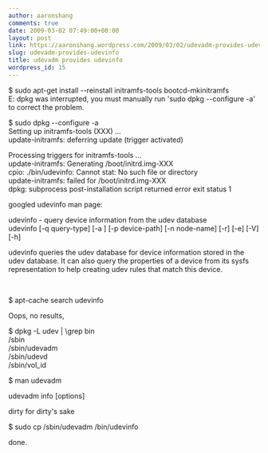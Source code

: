 ```yaml
---
author: aaronshang
comments: true
date: 2009-03-02 07:49:00+00:00
layout: post
link: https://aaronshang.wordpress.com/2009/03/02/udevadm-provides-udevinfo/
slug: udevadm-provides-udevinfo
title: udevadm provides udevinfo
wordpress_id: 15
---
```


$ sudo apt-get install --reinstall initramfs-tools  bootcd-mkinitramfs   
E: dpkg was interrupted, you must manually run 'sudo dpkg --configure -a' to correct the problem.   
  
$ sudo dpkg --configure -a  
Setting up initramfs-tools (XXX) ...  
update-initramfs: deferring update (trigger activated)  
  
Processing triggers for initramfs-tools ...  
update-initramfs: Generating /boot/initrd.img-XXX  
cpio: ./bin/udevinfo: Cannot stat: No such file or directory  
update-initramfs: failed for /boot/initrd.img-XXX  
dpkg: subprocess post-installation script returned error exit status 1  
  
  
googled udevinfo man page:  


udevinfo - query device information from the udev database   
udevinfo [-q query-type] [-a ] [-p device-path] [-n node-name] [-r] [-e] [-V] [-h]   
  
udevinfo queries the udev database for device information stored in the udev database. It can also query the properties of a device from its sysfs representation to help creating udev rules that match this device. 

  
 

$ apt-cache search udevinfo 

Oops, no results,  
  
$ dpkg -L udev | \grep bin  
/sbin  
/sbin/udevadm  
/sbin/udevd  
/sbin/vol_id  
  
$ man udevadm  
  


udevadm info [options]

  
<it was in udevadm>  
  
dirty for dirty's sake  
  
$ sudo cp /sbin/udevadm /bin/udevinfo

  
done.   

